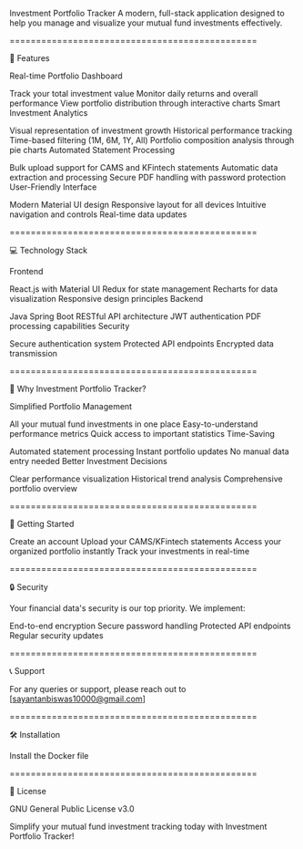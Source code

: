 Investment Portfolio Tracker
A modern, full-stack application designed to help you manage and visualize your mutual fund investments effectively.

===============================================

🚀 Features

Real-time Portfolio Dashboard

Track your total investment value
Monitor daily returns and overall performance
View portfolio distribution through interactive charts
Smart Investment Analytics

Visual representation of investment growth
Historical performance tracking
Time-based filtering (1M, 6M, 1Y, All)
Portfolio composition analysis through pie charts
Automated Statement Processing

Bulk upload support for CAMS and KFintech statements
Automatic data extraction and processing
Secure PDF handling with password protection
User-Friendly Interface

Modern Material UI design
Responsive layout for all devices
Intuitive navigation and controls
Real-time data updates

===============================================

💻 Technology Stack

Frontend

React.js with Material UI
Redux for state management
Recharts for data visualization
Responsive design principles
Backend

Java Spring Boot
RESTful API architecture
JWT authentication
PDF processing capabilities
Security

Secure authentication system
Protected API endpoints
Encrypted data transmission

===============================================

🌟 Why Investment Portfolio Tracker?

Simplified Portfolio Management

All your mutual fund investments in one place
Easy-to-understand performance metrics
Quick access to important statistics
Time-Saving

Automated statement processing
Instant portfolio updates
No manual data entry needed
Better Investment Decisions

Clear performance visualization
Historical trend analysis
Comprehensive portfolio overview

===============================================

🚀 Getting Started

Create an account
Upload your CAMS/KFintech statements
Access your organized portfolio instantly
Track your investments in real-time

===============================================

🔒 Security

Your financial data's security is our top priority. We implement:

End-to-end encryption
Secure password handling
Protected API endpoints
Regular security updates

===============================================

📞 Support

For any queries or support, please reach out to [sayantanbiswas10000@gmail.com]

===============================================

🛠 Installation

Install the Docker file

===============================================

📄 License

GNU General Public License v3.0 

Simplify your mutual fund investment tracking today with Investment Portfolio Tracker!
